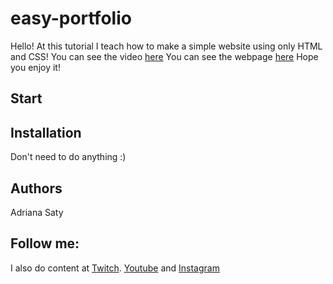 # easy-portfolio
Hello! At this tutorial I teach how to make a simple website using only HTML and CSS! 
You can see the video [here](https://www.youtube.com/watch?v=n_Etdr7Dbjs)
You can see the webpage [here](https://adrianasaty.github.io/easy-portfolio/)
Hope you enjoy it!

## Start

## Installation
Don't need to do anything :)

## Authors
Adriana Saty 


## Follow me:
I also do content at [Twitch](https://www.twitch.tv/adrianasaty).
[Youtube](https://www.youtube.com/channel/UCPhVBS-1Uy-wIzj4hmjkcmA)
and [Instagram](https://www.instagram.com/adriana.saty/)


